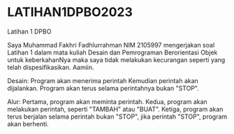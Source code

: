 # LATIHAN1DPBO2023
Latihan 1 DPBO

Saya Muhammad Fakhri Fadhlurrahman NIM 2105997 mengerjakan soal Latihan 1 dalam mata kuliah Desain dan Pemrograman Berorientasi Objek 
untuk keberkahanNya maka saya tidak melakukan kecurangan seperti yang telah dispesifikasikan. Aamiin.

Desain: 
Program akan menerima perintah Kemudian perintah akan dijalankan. Program akan terus selama perintahnya bukan "STOP".

Alur: 
Pertama, program akan meminta perintah.
Kedua, program akan melakukan perintah, seperti "TAMBAH" atau "BUAT".
Ketiga, program akan terus berjalan selama perintah bukan "STOP", jika perintah "STOP", program akan berhenti.
